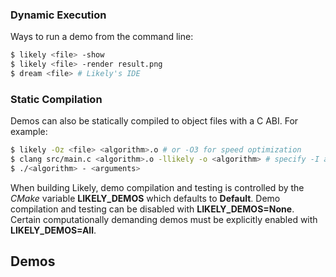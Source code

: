 ### Dynamic Execution
Ways to run a demo from the command line:

```bash
$ likely <file> -show
$ likely <file> -render result.png
$ dream <file> # Likely's IDE
```

### Static Compilation
Demos can also be statically compiled to object files with a C ABI.
For example:

```bash
$ likely -Oz <file> <algorithm>.o # or -O3 for speed optimization
$ clang src/main.c <algorithm>.o -llikely -o <algorithm> # specify -I and -L as needed
$ ./<algorithm> - <arguments>
```

When building Likely, demo compilation and testing is controlled by the *CMake* variable **LIKELY_DEMOS** which defaults to **Default**.
Demo compilation and testing can be disabled with **LIKELY_DEMOS=None**.
Certain computationally demanding demos must be explicitly enabled with **LIKELY_DEMOS=All**.

Demos
-----

<div id="demos"></div>
<script>
var html = ""
var demos = [
 ["Mandelbrot Set", "600 400 -2.f32 -1.f32 3.f32 2.f32 20"],
 ["Gabor Wavelet" , "192 192 64.f32 64.f32 0.f32 128.f32 0.f32"],
 ["Average Face"  , ""]]
var index = 0
demos.forEach(function(demo) {
 var fileName = demo[0].toLowerCase().replace(" ", "_");
 if (index % 2 == 0)
  html = html + '<div class="row">'
 html = html
  + '<div class="col-sm-12 col-md-6">'
  + '  <div class="thumbnail">'
  + '    <a href="?href=' + fileName + '">'
  + '      <img src="https://github.com/biometrics/likely/releases/download/v0.1/' + fileName + '.jpg" width=384 height=384>'
  + '    </a>'
  + '    <div class="caption">'
  + '      <h3>' + demo[0] + '</h3>'
  + '      <dl class="dl-horizontal">'
  + '        <dt>Likely Source File</dt>'
  + '        <dd><a href="http://raw.github.com/biometrics/likely/gh-pages/library/' + fileName + '.md">library/' + fileName + '.md</a></dd>'
  + '        <dt>Generated LLVM IR</dt>'
  + '        <dd><a href="https://raw.githubusercontent.com/biometrics/likely/gh-pages/ir/demos/' + fileName + '.ll">single-core</a> &'
  + '            <a href="https://raw.githubusercontent.com/biometrics/likely/gh-pages/ir/demos/' + fileName + '-m.ll">multi-core</a></dd>'
  + '        <dt>Arguments</dt>'
  + '        <dd>' + demo[1] + '</dd>'
  + '      </dl>'
  + '    </div>'
  + '  </div>'
  + '</div>'
 if (index % 2 == 1)
  html = html + '</div> <br>'
 index = index + 1
})
document.getElementById("demos").innerHTML = html;
</script>
